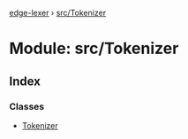 [edge-lexer](../README.md) › [src/Tokenizer](src_tokenizer.md)

# Module: src/Tokenizer

## Index

### Classes

* [Tokenizer](../classes/src_tokenizer.tokenizer.md)
